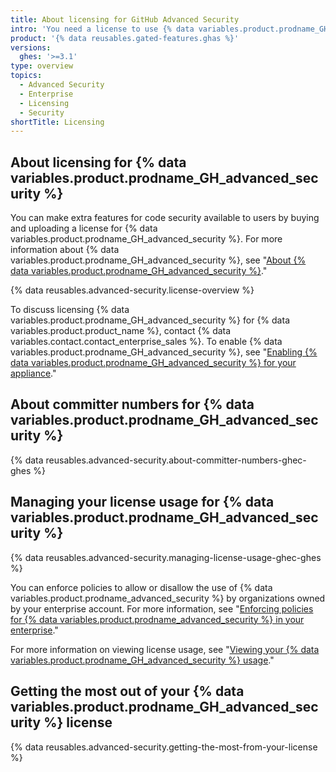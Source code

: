 ```yaml
---
title: About licensing for GitHub Advanced Security
intro: 'You need a license to use {% data variables.product.prodname_GH_advanced_security %} features, such as {% data variables.product.prodname_code_scanning %} and {% data variables.product.prodname_secret_scanning %}.'
product: '{% data reusables.gated-features.ghas %}'
versions:
  ghes: '>=3.1'
type: overview
topics:
  - Advanced Security
  - Enterprise
  - Licensing
  - Security
shortTitle: Licensing
---
```


## About licensing for {% data variables.product.prodname_GH_advanced_security %}

You can make extra features for code security available to users by buying and uploading a license for {% data variables.product.prodname_GH_advanced_security %}. For more information about {% data variables.product.prodname_GH_advanced_security %}, see "[About {% data variables.product.prodname_GH_advanced_security %}](/github/getting-started-with-github/about-github-advanced-security)."

{% data reusables.advanced-security.license-overview %}

To discuss licensing {% data variables.product.prodname_GH_advanced_security %} for {% data variables.product.product_name %}, contact {% data variables.contact.contact_enterprise_sales %}. To enable {% data variables.product.prodname_GH_advanced_security %}, see "[Enabling {% data variables.product.prodname_GH_advanced_security %} for your appliance](/admin/advanced-security/enabling-github-advanced-security-for-your-enterprise)."

## About committer numbers for {% data variables.product.prodname_GH_advanced_security %}

{% data reusables.advanced-security.about-committer-numbers-ghec-ghes %}

## Managing your license usage for {% data variables.product.prodname_GH_advanced_security %}

{% data reusables.advanced-security.managing-license-usage-ghec-ghes %}

You can enforce policies to allow or disallow the use of {% data variables.product.prodname_advanced_security %} by organizations owned by your enterprise account. For more information, see "[Enforcing policies for {% data variables.product.prodname_advanced_security %} in your enterprise](/admin/policies/enforcing-policies-for-advanced-security-in-your-enterprise)."

For more information on viewing license usage, see "[Viewing your {% data variables.product.prodname_GH_advanced_security %} usage](/admin/advanced-security/viewing-your-github-advanced-security-usage)."

## Getting the most out of your {% data variables.product.prodname_GH_advanced_security %} license

{% data reusables.advanced-security.getting-the-most-from-your-license %}
